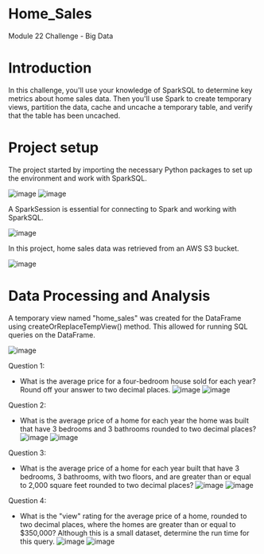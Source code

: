 # Home_Sales
Module 22 Challenge - Big Data

# Introduction
In this challenge, you'll use your knowledge of SparkSQL to determine key metrics about home sales data. Then you'll use Spark to create temporary views, partition the data, cache and uncache a temporary table, and verify that the table has been uncached.

# Project setup
The project started by importing the necessary Python packages to set up the environment and work with SparkSQL.

![image](https://github.com/CRGMBC/Home_Sales/assets/134125287/1ca05851-be04-4c30-9500-88cb672d880a)
![image](https://github.com/CRGMBC/Home_Sales/assets/134125287/2f49463b-acb6-4ffa-86e3-f30b7fa8eae8)

A SparkSession is essential for connecting to Spark and working with SparkSQL. 

![image](https://github.com/CRGMBC/Home_Sales/assets/134125287/d8d4372f-442e-4c31-a7ff-8d225abaeaa6)

In this project, home sales data was retrieved from an AWS S3 bucket. 

![image](https://github.com/CRGMBC/Home_Sales/assets/134125287/2e146944-f39b-460d-a3f1-4ef40251a4fc)

# Data Processing and Analysis
A temporary view named "home_sales" was created for the DataFrame using createOrReplaceTempView() method. This allowed for running SQL queries on the DataFrame.

![image](https://github.com/CRGMBC/Home_Sales/assets/134125287/79ab32ea-5d01-4c18-b576-9f4e51bfde06)

Question 1:
*	What is the average price for a four-bedroom house sold for each year? Round off your answer to two decimal places.
![image](https://github.com/CRGMBC/Home_Sales/assets/134125287/ba8a7388-d70c-4e5a-8cca-70f2c0ef42d0)
![image](https://github.com/CRGMBC/Home_Sales/assets/134125287/a18d8a96-8157-40aa-8396-f4adeb5aa673)

Question 2:
*	What is the average price of a home for each year the home was built that have 3 bedrooms and 3 bathrooms rounded to two decimal places?
![image](https://github.com/CRGMBC/Home_Sales/assets/134125287/4e9acd0d-f477-455c-98d5-6e219b4de9de)
![image](https://github.com/CRGMBC/Home_Sales/assets/134125287/07c53f6b-62e8-45ce-bce0-8a40d45fc414)

Question 3:
*	What is the average price of a home for each year built that have 3 bedrooms, 3 bathrooms, with two floors, and are greater than or equal to 2,000 square feet rounded to two decimal places?
![image](https://github.com/CRGMBC/Home_Sales/assets/134125287/2b641f02-cf33-446f-bf02-d89b72bff411)
![image](https://github.com/CRGMBC/Home_Sales/assets/134125287/997f6fe9-373f-4000-bc4f-101ea4957924)

Question 4:
*	What is the "view" rating for the average price of a home, rounded to two decimal places, where the homes are greater than or equal to $350,000? Although this is a small dataset, determine the run time for this query.
![image](https://github.com/CRGMBC/Home_Sales/assets/134125287/cf26b5d2-405e-4f02-be74-06a8e8d03821)
![image](https://github.com/CRGMBC/Home_Sales/assets/134125287/bfb0aaa7-0488-4870-ab7f-523b57068ba0)

  
